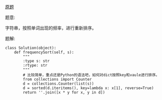 [原题](https://leetcode.com/problems/sort-characters-by-frequency)

题意:

字符串，按照单词出现的频率，进行重新排序。


题解:

```
class Solution(object):
    def frequencySort(self, s):
        """
        :type s: str
        :rtype: str
        """
        # 比较简单，重点还是Python的语法吧，如何对dict按照key和vaule进行排序。
        from collections import Counter
        d = collections.Counter(list(s))
        d = sorted(d.iteritems(), key=lambda x: x[1], reverse=True)
        return ''.join([x * y for x, y in d]) 
```


